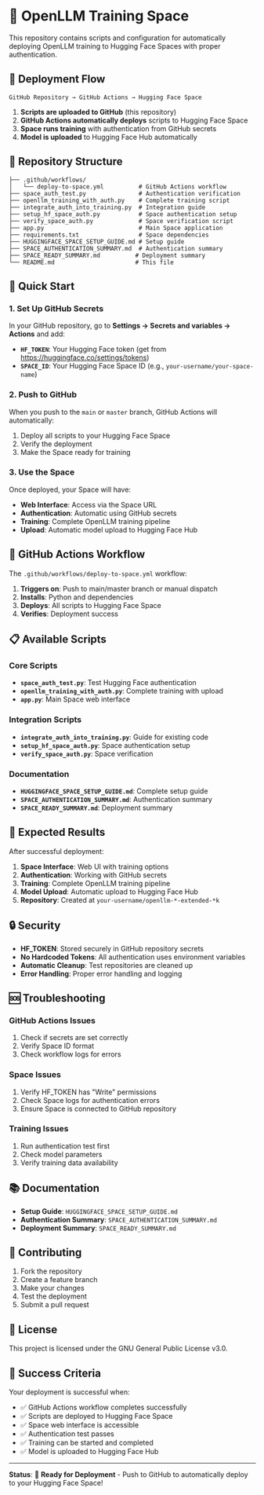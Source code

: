 # 🚀 OpenLLM Training Space

This repository contains scripts and configuration for automatically deploying OpenLLM training to Hugging Face Spaces with proper authentication.

## 🔄 Deployment Flow

```
GitHub Repository → GitHub Actions → Hugging Face Space
```

1. **Scripts are uploaded to GitHub** (this repository)
2. **GitHub Actions automatically deploys** scripts to Hugging Face Space
3. **Space runs training** with authentication from GitHub secrets
4. **Model is uploaded** to Hugging Face Hub automatically

## 📁 Repository Structure

```
├── .github/workflows/
│   └── deploy-to-space.yml          # GitHub Actions workflow
├── space_auth_test.py               # Authentication verification
├── openllm_training_with_auth.py    # Complete training script
├── integrate_auth_into_training.py  # Integration guide
├── setup_hf_space_auth.py           # Space authentication setup
├── verify_space_auth.py             # Space verification script
├── app.py                           # Main Space application
├── requirements.txt                 # Space dependencies
├── HUGGINGFACE_SPACE_SETUP_GUIDE.md # Setup guide
├── SPACE_AUTHENTICATION_SUMMARY.md  # Authentication summary
├── SPACE_READY_SUMMARY.md          # Deployment summary
└── README.md                       # This file
```

## 🚀 Quick Start

### 1. Set Up GitHub Secrets

In your GitHub repository, go to **Settings → Secrets and variables → Actions** and add:

- **`HF_TOKEN`**: Your Hugging Face token (get from https://huggingface.co/settings/tokens)
- **`SPACE_ID`**: Your Hugging Face Space ID (e.g., `your-username/your-space-name`)

### 2. Push to GitHub

When you push to the `main` or `master` branch, GitHub Actions will automatically:

1. Deploy all scripts to your Hugging Face Space
2. Verify the deployment
3. Make the Space ready for training

### 3. Use the Space

Once deployed, your Space will have:

- **Web Interface**: Access via the Space URL
- **Authentication**: Automatic using GitHub secrets
- **Training**: Complete OpenLLM training pipeline
- **Upload**: Automatic model upload to Hugging Face Hub

## 🔧 GitHub Actions Workflow

The `.github/workflows/deploy-to-space.yml` workflow:

1. **Triggers on**: Push to main/master branch or manual dispatch
2. **Installs**: Python and dependencies
3. **Deploys**: All scripts to Hugging Face Space
4. **Verifies**: Deployment success

## 📋 Available Scripts

### Core Scripts
- **`space_auth_test.py`**: Test Hugging Face authentication
- **`openllm_training_with_auth.py`**: Complete training with upload
- **`app.py`**: Main Space web interface

### Integration Scripts
- **`integrate_auth_into_training.py`**: Guide for existing code
- **`setup_hf_space_auth.py`**: Space authentication setup
- **`verify_space_auth.py`**: Space verification

### Documentation
- **`HUGGINGFACE_SPACE_SETUP_GUIDE.md`**: Complete setup guide
- **`SPACE_AUTHENTICATION_SUMMARY.md`**: Authentication summary
- **`SPACE_READY_SUMMARY.md`**: Deployment summary

## 🎯 Expected Results

After successful deployment:

1. **Space Interface**: Web UI with training options
2. **Authentication**: Working with GitHub secrets
3. **Training**: Complete OpenLLM training pipeline
4. **Model Upload**: Automatic upload to Hugging Face Hub
5. **Repository**: Created at `your-username/openllm-*-extended-*k`

## 🔒 Security

- **HF_TOKEN**: Stored securely in GitHub repository secrets
- **No Hardcoded Tokens**: All authentication uses environment variables
- **Automatic Cleanup**: Test repositories are cleaned up
- **Error Handling**: Proper error handling and logging

## 🆘 Troubleshooting

### GitHub Actions Issues
1. Check if secrets are set correctly
2. Verify Space ID format
3. Check workflow logs for errors

### Space Issues
1. Verify HF_TOKEN has "Write" permissions
2. Check Space logs for authentication errors
3. Ensure Space is connected to GitHub repository

### Training Issues
1. Run authentication test first
2. Check model parameters
3. Verify training data availability

## 📚 Documentation

- **Setup Guide**: `HUGGINGFACE_SPACE_SETUP_GUIDE.md`
- **Authentication Summary**: `SPACE_AUTHENTICATION_SUMMARY.md`
- **Deployment Summary**: `SPACE_READY_SUMMARY.md`

## 🤝 Contributing

1. Fork the repository
2. Create a feature branch
3. Make your changes
4. Test the deployment
5. Submit a pull request

## 📄 License

This project is licensed under the GNU General Public License v3.0.

## 🎉 Success Criteria

Your deployment is successful when:

- ✅ GitHub Actions workflow completes successfully
- ✅ Scripts are deployed to Hugging Face Space
- ✅ Space web interface is accessible
- ✅ Authentication test passes
- ✅ Training can be started and completed
- ✅ Model is uploaded to Hugging Face Hub

---

**Status**: 🚀 **Ready for Deployment** - Push to GitHub to automatically deploy to your Hugging Face Space!
